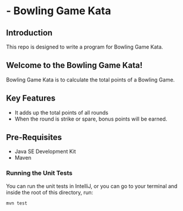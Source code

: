 # - Bowling Game Kata

## Introduction

This repo is designed to write a program for Bowling Game Kata.

## Welcome to the Bowling Game Kata! 
Bowling Game Kata is to calculate the total points of a Bowling Game.

## Key Features 

- It adds up the total points of all rounds
- When the round is strike or spare, bonus points will be earned.

## Pre-Requisites

- Java SE Development Kit 
- Maven

### Running the Unit Tests

You can run the unit tests in IntelliJ, or you can go to your terminal and inside the root of this directory, run:

`mvn test`
